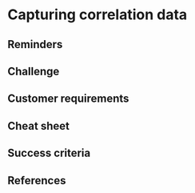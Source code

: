 # Capturing correlation data

## Reminders


## Challenge


## Customer requirements


## Cheat sheet


## Success criteria

## References
